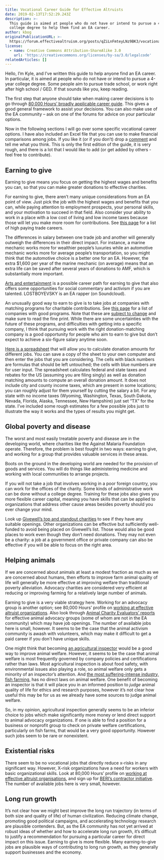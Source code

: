```yaml
---
title: Vocational Career Guide for Effective Altruists
date: 2019-02-13T17:52:29.243Z
description: >-
  This guide is aimed at people who do not have or intend to pursue a 4-year
  college degree to help them find an EA career.
author: kbog
originalPublicationURL: >-
  https://forum.effectivealtruism.org/posts/qZiLnFmteyLNz9BK3/vocational-career-guide-for-effective-altruists
license:
  - name: Creative Commons Attribution-ShareAlike 3.0
    url: 'https://creativecommons.org/licenses/by-sa/3.0/legalcode'
relatedArticles: []
---
```

Hello, I’m Kyle, and I’ve written this guide to help anyone find an EA career. In particular, it is aimed at people who do not have or intend to pursue a 4-year college degree. Some people aim to pursue trade school, or work right after high school / GED. If that sounds like you, keep reading.

The first step that anyone should take when making career decisions is to go through [80,000 Hours’ broadly applicable career guide](https://80000hours.org/career-guide/). This gives a good general framework to assist your decisions. You can also make use of the EA community – ask on one of the forums for advice on your particular options.

Now in the following sections I will go over some specific vocational career options. I have also included an Excel file that you can use to make financial comparisons among jobs. If you like it (or if you don’t) drop a [comment](https://forum.effectivealtruism.org/posts/qZiLnFmteyLNz9BK3/vocational-career-guide-for-effective-altruists#comments) and tell me what you think. This is only the first edition of the guide, it is very rough, and there is a lot that I would like to add (or get added by others - feel free to contribute).

## Earning to give

Earning to give means you focus on getting the highest wages and benefits you can, so that you can make greater donations to effective charities.

For earning to give, there aren’t many unique considerations from an EA point of view. Just pick the job with the highest wages and benefits that you can, while paying attention to employment prospects, your personal skills, and your motivation to succeed in that field. Also consider your ability to work in a place with a low cost of living and low income taxes because those will let you make more room for contributions. See [this page](https://www.onlinecollegeplan.com/vocational-school-highest-paying-careers/) for a list of high paying trade careers.

The differences in salary between one trade job and another will generally outweigh the differences in their direct impact. For instance, a marine mechanic works more for wealthier people’s luxuries while an automotive mechanic works more for average people’s transportation, so you might think that the automotive choice is a better one for an EA. However, the extra $1,600 per year of the marine mechanic (on average) means that an extra life can be saved after several years of donations to AMF, which is substantially more important.

[Arts and entertainment](https://80000hours.org/career-reviews/pursuing-fame-in-art-and-entertainment/) is a possible career path for earning to give that also offers some opportunities for social commentary and activism if you are talented. LOSTBOYEVSKY is an EA rapper (on Soundcloud).

An unusually good way to earn to give is to take jobs at companies with matching programs for charitable contributions. See [this page](https://doublethedonation.com/tips/matching-grant-resources/list-matching-gifts-companies/) for a list of companies with good programs. Note that these are [subject to change](https://www.wsj.com/articles/SB123188973119079037) and make sure to read the fine print. While there are some uncertainties with the future of these programs, and difficulties with getting into a specific company, I think that pursuing work with the right donation-matching company is a good opportunity for people who aim to earn to give but don’t expect to achieve a six-figure salary anytime soon.

[Here is a spreadsheet](https://1drv.ms/x/s!At2KcPiXB5rkuxrC8JmPHpRxjhEE) that will allow you to calculate donation amounts for different jobs. You can save a copy of the sheet to your own computer and then enter the jobs that you are considering. The cells with black numbers are formulas that should be left untouched; the cells with blue numbers are for user input. The spreadsheet calculates federal and state taxes and rebates for the US (assuming you are filing singly) as well as donation matching amounts to compute an overall donation amount. It does not include city and county income taxes, which are present in some locations; you can roughly adjust for them yourself by cutting the salary a bit. For any state with no income taxes (Wyoming, Washington, Texas, South Dakota, Nevada, Florida, Alaska, Tennessee, New Hampshire) just set “TX” for the state. I’ve included some rough estimates for a few possible jobs just to illustrate the way it works and the types of results you might get.

## Global poverty and disease

The worst and most easily treatable poverty and disease are in the developing world, where charities like the Against Malaria Foundation operate. Therefore, the problem is best fought in two ways: earning to give, and working for a group that provides valuable services in these areas.

Boots on the ground in the developing world are needed for the provision of goods and services. You will do things like administering medicine and working with local communities to arrange projects.

If you will not take a job that involves working in a poor foreign country, you can work for the offices of the charity. Some kinds of administrative work can be done without a college degree. Training for these jobs also gives you more flexible career capital, meaning you have skills that can be applied to organizations that address other cause areas besides poverty should you ever change your mind.

Look up [Givewell’s top and standout charities](https://www.givewell.org/charities/top-charities) to see if they have any suitable openings. Other organizations can be effective but sufficiently well-funded to avoid being placed on Givewell’s list. Those would also be good places to work even though they don’t need donations. They may not even be a charity: a job at a government office or private company can also be effective if you will be able to focus on the right area.

## Helping animals

If we are concerned about animals at least a modest fraction as much as we are concerned about humans, then efforts to improve farm animal quality of life will generally be more effective at improving welfare than traditional poverty alleviation. Advocacy charities are considered very efficient at reducing or improving farming for a relatively large number of animals.

Earning to give is a very viable strategy here. Working for an advocacy group is another option; see 80,000 Hours’ profile on [working at effective altruist organizations](https://80000hours.org/career-reviews/working-at-effective-altruist-organisations/). Also look through [Animal Charity Evaluators’ reports](https://animalcharityevaluators.org/donation-advice/recommended-charities/) for effective animal advocacy groups (some of whom are not in the EA community) which may have job openings. The number of available jobs here is small, however. It seems to be the case that the animal activism community is awash with volunteers, which may make it difficult to get a paid career if you don't have unique skills.

One might think that becoming [an agricultural inspector](https://www.bls.gov/oes/2017/may/oes452011.htm) would be a good way to improve animal welfare. However, it seems to be the case that animal welfare is most frequently governed by company policies and certifications rather than laws. Most agricultural inspection is about food safety, with environmental issues also playing a role, so animal welfare only gets a minority of an inspector’s attention. And [the most suffering-intense industry, fish farming](https://forum.effectivealtruism.org/posts/bhGReNjGCoJjRCXo9/an-integrated-model-to-evaluate-the-impact-of-animal), has no direct laws on animal welfare. One benefit of becoming an inspector is that it will place you in an informed position to _judge_ animal quality of life for ethics and research purposes, however it’s not clear how useful this may be for us as we already have some sources to judge animal welfare.

So, in my opinion, agricultural inspection generally seems to be an inferior choice to jobs which make significantly more money or lend direct support to animal advocacy organizations. If one is able to find a position for a business or nonprofit group to check on private welfare certifications, particularly on fish farms, that would be a very good opportunity. However such jobs seem to be rare or nonexistent.

## Existential risks

There seem to be no vocational jobs that directly reduce x-risks in any significant way. However, X-risk organizations have a need for workers with basic organizational skills. Look at 80,000 Hours’ profile on [working at effective altruist organisations](https://80000hours.org/career-reviews/working-at-effective-altruist-organisations/), and sign up for [BERI’s contractor initiative](http://existence.org/jobs/contractors). The number of available jobs here is very small, however.

## Long run growth

It’s not clear how we might best improve the long run trajectory (in terms of both size and quality of life) of human civilization. Reducing climate change, promoting good political campaigns, and accelerating technology research are plausible contenders. But, as the EA community has not yet arrived at robust ideas of whether and how to accelerate long run growth, it’s difficult to justify a recommendation for pursuing a particular career for direct impact on this issue. Earning to give is more flexible. Many earning-to-give jobs are plausible ways of contributing to long run growth, as they generally support businesses and the economy.
